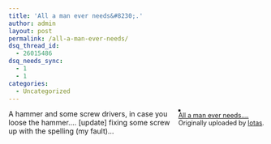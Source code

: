 ```yaml
---
title: 'All a man ever needs&#8230;.'
author: admin
layout: post
permalink: /all-a-man-ever-needs/
dsq_thread_id:
  - 26015486
dsq_needs_sync:
  - 1
  - 1
categories:
  - Uncategorized
---
```

<div style="FLOAT:right;MARGIN-BOTTOM:10px;MARGIN-LEFT:10px;">
  <a title="photo sharing" href="http://www.flickr.com/photos/lsmartman/378485473/"><img style="BORDER-RIGHT:#000000 2px solid;BORDER-TOP:#000000 2px solid;BORDER-LEFT:#000000 2px solid;BORDER-BOTTOM:#000000 2px solid;" alt src="http://farm1.static.flickr.com/181/378485473_f09dd25ced.jpg" /></a> <br /><span style="MARGIN-TOP:0px;FONT-SIZE:0.9em;"><a href="http://www.flickr.com/photos/lsmartman/378485473/">All a man ever needs&#8230;.</a> <br />Originally uploaded by <a href="http://www.flickr.com/people/lsmartman/">lotas</a>. </span>
</div>

A hammer and some screw drivers, in case you loose the hammer&#8230;. [update] fixing some screw up with the spelling (my fault)&#8230;